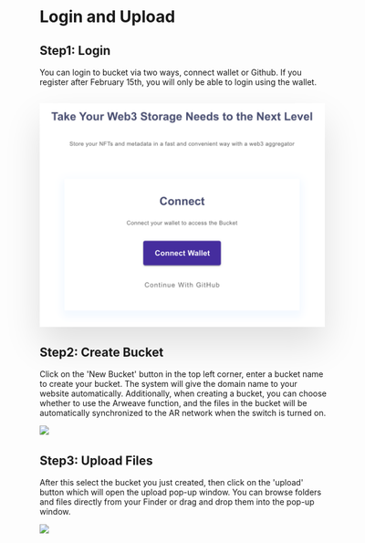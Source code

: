 # Login and Upload

## Step1: Login

You can login to bucket via two ways, connect wallet or Github. If you register after February 15th, you will only be able to login using the wallet.

<img style="max-width:500px;margin-top:15px;box-shadow:0 30px 60px rgba(0,0,0,0.12);" src="../assets/screenshots/login.jpg"/>

## Step2: Create Bucket

Click on the 'New Bucket' button in the top left corner, enter a bucket name to create your bucket. The system will give the domain name to your website automatically. Additionally, when creating a bucket, you can choose whether to use the Arweave function, and the files in the bucket will be automatically synchronized to the AR network when the switch is turned on.

![](https://docs-images.4everland.store/CreateBucket.png)

## Step3: Upload Files

After this select the bucket you just created, then click on the 'upload' button which will open the upload pop-up window. You can browse folders and files directly from your Finder or drag and drop them into the pop-up window.

![](https://docs-images.4everland.store/Upload.png)